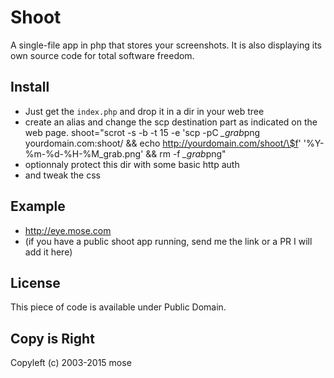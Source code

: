 Shoot
================

A single-file app in php that stores your screenshots. It is also displaying
its own source code for total software freedom.

Install
-------------
- Just get the `index.php` and drop it in a dir in your web tree
- create an alias and change the scp destination part as indicated on the web page.
    shoot="scrot -s -b -t 15 -e 'scp -pC *_grab*png yourdomain.com:shoot/ && echo http://yourdomain.com/shoot/\$f' '%Y-%m-%d-%H-%M_grab.png' && rm -f *_grab*png"
- optionnaly protect this dir with some basic http auth
- and tweak the css

Example
-------------
- http://eye.mose.com
- (if you have a public shoot app running, send me the link or a PR I will add it here)

License
--------------
This piece of code is available under Public Domain.

Copy is Right
--------------
Copyleft (c) 2003-2015 mose


